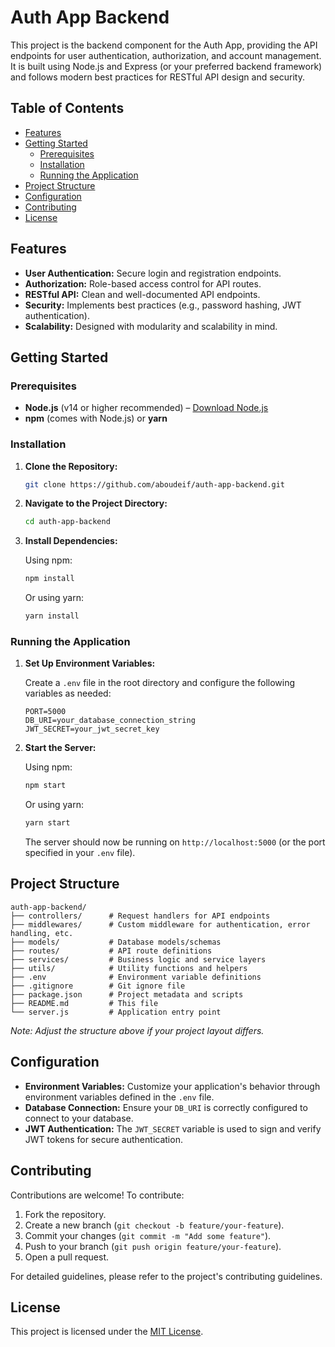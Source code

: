 # Auth App Backend

This project is the backend component for the Auth App, providing the API endpoints for user authentication, authorization, and account management. It is built using Node.js and Express (or your preferred backend framework) and follows modern best practices for RESTful API design and security.

## Table of Contents

- [Features](#features)
- [Getting Started](#getting-started)
  - [Prerequisites](#prerequisites)
  - [Installation](#installation)
  - [Running the Application](#running-the-application)
- [Project Structure](#project-structure)
- [Configuration](#configuration)
- [Contributing](#contributing)
- [License](#license)

## Features

- **User Authentication:** Secure login and registration endpoints.
- **Authorization:** Role-based access control for API routes.
- **RESTful API:** Clean and well-documented API endpoints.
- **Security:** Implements best practices (e.g., password hashing, JWT authentication).
- **Scalability:** Designed with modularity and scalability in mind.

## Getting Started

### Prerequisites

- **Node.js** (v14 or higher recommended) – [Download Node.js](https://nodejs.org/)
- **npm** (comes with Node.js) or **yarn**

### Installation

1. **Clone the Repository:**

   ```bash
   git clone https://github.com/aboudeif/auth-app-backend.git
   ```

2. **Navigate to the Project Directory:**

   ```bash
   cd auth-app-backend
   ```

3. **Install Dependencies:**

   Using npm:
   ```bash
   npm install
   ```
   Or using yarn:
   ```bash
   yarn install
   ```

### Running the Application

1. **Set Up Environment Variables:**

   Create a `.env` file in the root directory and configure the following variables as needed:
   ```env
   PORT=5000
   DB_URI=your_database_connection_string
   JWT_SECRET=your_jwt_secret_key
   ```

2. **Start the Server:**

   Using npm:
   ```bash
   npm start
   ```
   Or using yarn:
   ```bash
   yarn start
   ```

   The server should now be running on `http://localhost:5000` (or the port specified in your `.env` file).

## Project Structure

```plaintext
auth-app-backend/
├── controllers/      # Request handlers for API endpoints
├── middlewares/      # Custom middleware for authentication, error handling, etc.
├── models/           # Database models/schemas
├── routes/           # API route definitions
├── services/         # Business logic and service layers
├── utils/            # Utility functions and helpers
├── .env              # Environment variable definitions
├── .gitignore        # Git ignore file
├── package.json      # Project metadata and scripts
├── README.md         # This file
└── server.js         # Application entry point
```

*Note: Adjust the structure above if your project layout differs.*

## Configuration

- **Environment Variables:** Customize your application's behavior through environment variables defined in the `.env` file.
- **Database Connection:** Ensure your `DB_URI` is correctly configured to connect to your database.
- **JWT Authentication:** The `JWT_SECRET` variable is used to sign and verify JWT tokens for secure authentication.

## Contributing

Contributions are welcome! To contribute:

1. Fork the repository.
2. Create a new branch (`git checkout -b feature/your-feature`).
3. Commit your changes (`git commit -m "Add some feature"`).
4. Push to your branch (`git push origin feature/your-feature`).
5. Open a pull request.

For detailed guidelines, please refer to the project's contributing guidelines.

## License

This project is licensed under the [MIT License](LICENSE).
